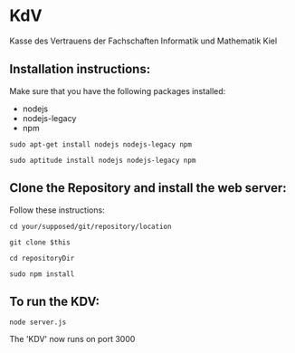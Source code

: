 KdV
===

Kasse des Vertrauens der Fachschaften Informatik und Mathematik Kiel 

Installation instructions:
--------------------------

Make sure that you have the following packages installed:

* nodejs
* nodejs-legacy
* npm

```
sudo apt-get install nodejs nodejs-legacy npm
```

```
sudo aptitude install nodejs nodejs-legacy npm
```

Clone the Repository and install the web server:
------------------------------------------------

Follow these instructions:

```
cd your/supposed/git/repository/location
```

```
git clone $this
```

```
cd repositoryDir
```

```
sudo npm install
```

To run the KDV:
---------------

```
node server.js
```

The 'KDV' now runs on port 3000

